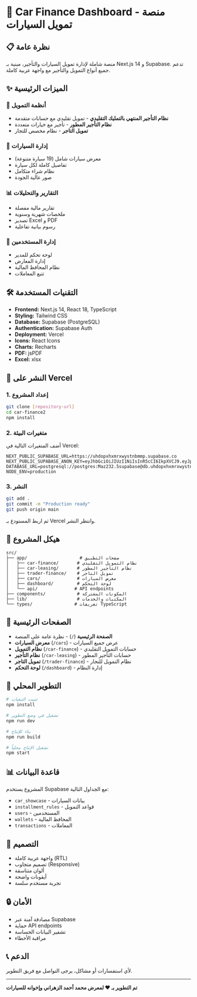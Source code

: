 # 🚗 Car Finance Dashboard - منصة تمويل السيارات

## 📋 نظرة عامة

منصة شاملة لإدارة تمويل السيارات والتأجير، مبنية بـ Next.js 14 و Supabase. تدعم جميع أنواع التمويل والتأجير مع واجهة عربية كاملة.

## ✨ الميزات الرئيسية

### 🏦 أنظمة التمويل
- **نظام التأجير المنتهي بالتمليك التقليدي** - تمويل تقليدي مع حسابات متقدمة
- **نظام التأجير المطور** - تأجير مع خيارات متعددة
- **تمويل التاجر** - نظام مخصص للتجار

### 🚗 إدارة السيارات
- معرض سيارات شامل (19 سيارة متنوعة)
- تفاصيل كاملة لكل سيارة
- نظام شراء متكامل
- صور عالية الجودة

### 📊 التقارير والتحليلات
- تقارير مالية مفصلة
- ملخصات شهرية وسنوية
- تصدير Excel و PDF
- رسوم بيانية تفاعلية

### 👥 إدارة المستخدمين
- لوحة تحكم للمدير
- إدارة المعارض
- نظام المحافظ المالية
- تتبع المعاملات

## 🛠️ التقنيات المستخدمة

- **Frontend:** Next.js 14, React 18, TypeScript
- **Styling:** Tailwind CSS
- **Database:** Supabase (PostgreSQL)
- **Authentication:** Supabase Auth
- **Deployment:** Vercel
- **Icons:** React Icons
- **Charts:** Recharts
- **PDF:** jsPDF
- **Excel:** xlsx

## 🚀 النشر على Vercel

### 1. إعداد المشروع
```bash
git clone [repository-url]
cd car-finance2
npm install
```

### 2. متغيرات البيئة
أضف المتغيرات التالية في Vercel:

```env
NEXT_PUBLIC_SUPABASE_URL=https://uhdopxhxmrxwystnbmmp.supabase.co
NEXT_PUBLIC_SUPABASE_ANON_KEY=eyJhbGciOiJIUzI1NiIsInR5cCI6IkpXVCJ9.eyJpc3MiOiJzdXBhYmFzZSIsInJlZiI6InVoZG9weGh4bXJ4d3lzdG5ibW1wIiwicm9sZSI6ImFub24iLCJpYXQiOjE3NTA0MTM1OTcsImV4cCI6MjA2NTk4OTU5N30.zOHoKktnz2qTpejeXKdJMhIpoy66uJ8FiD3WvmMDa5s
DATABASE_URL=postgresql://postgres:Maz232.5supabase@db.uhdopxhxmrxwystnbmmp.supabase.co:5432/postgres
NODE_ENV=production
```

### 3. النشر
```bash
git add .
git commit -m "Production ready"
git push origin main
```

ثم اربط المستودع بـ Vercel وانتظر النشر.

## 📁 هيكل المشروع

```
src/
├── app/                    # صفحات التطبيق
│   ├── car-finance/       # نظام التمويل التقليدي
│   ├── car-leasing/       # نظام التأجير المطور
│   ├── trader-finance/    # تمويل التاجر
│   ├── cars/              # معرض السيارات
│   ├── dashboard/         # لوحة التحكم
│   └── api/              # API endpoints
├── components/            # المكونات المشتركة
├── lib/                   # المكتبات والخدمات
└── types/                # تعريفات TypeScript
```

## 🎯 الصفحات الرئيسية

- **الصفحة الرئيسية** (`/`) - نظرة عامة على المنصة
- **معرض السيارات** (`/cars`) - عرض جميع السيارات
- **نظام التمويل** (`/car-finance`) - حسابات التمويل التقليدي
- **نظام التأجير** (`/car-leasing`) - حسابات التأجير المطور
- **تمويل التاجر** (`/trader-finance`) - نظام التمويل للتجار
- **لوحة التحكم** (`/dashboard`) - إدارة النظام

## 🔧 التطوير المحلي

```bash
# تثبيت التبعيات
npm install

# تشغيل في وضع التطوير
npm run dev

# بناء للإنتاج
npm run build

# تشغيل الإنتاج محلياً
npm start
```

## 📊 قاعدة البيانات

المشروع يستخدم Supabase مع الجداول التالية:
- `car_showcase` - بيانات السيارات
- `installment_rules` - قواعد التمويل
- `users` - المستخدمين
- `wallets` - المحافظ المالية
- `transactions` - المعاملات

## 🎨 التصميم

- واجهة عربية كاملة (RTL)
- تصميم متجاوب (Responsive)
- ألوان متناسقة
- أيقونات واضحة
- تجربة مستخدم سلسة

## 🔒 الأمان

- مصادقة آمنة عبر Supabase
- حماية API endpoints
- تشفير البيانات الحساسة
- مراقبة الأخطاء

## 📞 الدعم

لأي استفسارات أو مشاكل، يرجى التواصل مع فريق التطوير.

---

**تم التطوير بـ ❤️ لمعرض محمد أحمد الزهراني وإخوانه للسيارات**
